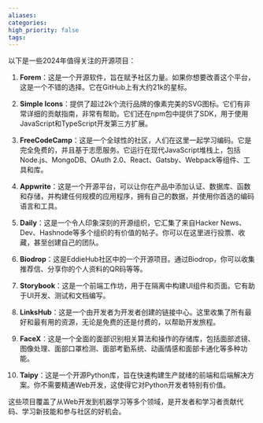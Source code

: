 ```yaml
---
aliases:
categories:
high_priority: false
tags:
---
```

以下是一些2024年值得关注的开源项目：

1. **Forem**：这是一个开源软件，旨在赋予社区力量。如果你想要改善这个平台，这是一个不错的选择。它在GitHub上有大约21k的星标。

2. **Simple Icons**：提供了超过2k个流行品牌的像素完美的SVG图标。它们有非常详细的贡献指南，非常有帮助。它们还在npm包中提供了SDK，用于使用JavaScript和TypeScript开发第三方扩展。

3. **FreeCodeCamp**：这是一个全球性的社区，人们在这里一起学习编码。它是完全免费的，并且基于志愿服务。它运行在现代JavaScript堆栈上，包括Node.js、MongoDB、OAuth 2.0、React、Gatsby、Webpack等组件、工具和库。

4. **Appwrite**：这是一个开源平台，可以让你在产品中添加认证、数据库、函数和存储，并构建任何规模的应用程序，拥有自己的数据，并使用你首选的编码语言和工具。

5. **Daily**：这是一个令人印象深刻的开源组织，它汇集了来自Hacker News、Dev、Hashnode等多个组织的有价值的帖子。你可以在这里进行投票、收藏，甚至创建自己的团队。
6. **Biodrop**：这是EddieHub社区中的一个开源项目。通过Biodrop，你可以收集推荐信、分享你的个人资料的QR码等等。

7. **Storybook**：这是一个前端工作坊，用于在隔离中构建UI组件和页面。它有助于UI开发、测试和文档编写。

8. **LinksHub**：这是一个由开发者为开发者创建的链接中心。这里收集了所有最好和最有用的资源，无论是免费的还是付费的，以帮助开发旅程。

9. **FaceX**：这是一个全面的面部识别相关算法和操作的存储库，包括面部滤镜、图像处理、面部口罩检测、面部考勤系统、动画情感和面部卡通化等多种功能。

10. **Taipy**：这是一个开源Python库，旨在快速构建生产就绪的前端和后端解决方案。你不需要精通Web开发，这使得它对Python开发者特别有价值。

这些项目覆盖了从Web开发到机器学习等多个领域，是开发者和学习者贡献代码、学习新技能和参与社区的好机会。
